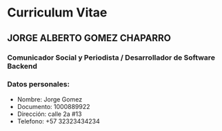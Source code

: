 # Curriculum Vitae

## JORGE ALBERTO GOMEZ CHAPARRO
### Comunicador Social y Periodista / Desarrollador de Software Backend

### Datos personales:
- Nombre: Jorge Gomez
- Documento: 1000889922
- Dirección: calle 2a #13
- Telefono: +57 32323434234